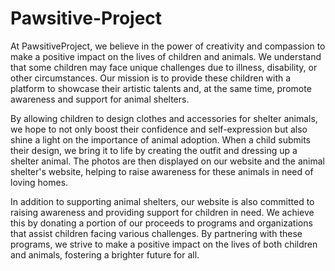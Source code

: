 # Pawsitive-Project
At PawsitiveProject, we believe in the power of creativity and compassion to make a positive impact on the lives of children and animals. 
We understand that some children may face unique challenges due to illness, disability, or other circumstances. 
Our mission is to provide these children with a platform to showcase their artistic talents and, at the same time, promote awareness and support for animal shelters.

By allowing children to design clothes and accessories for shelter animals, we hope to not only boost their confidence and self-expression but also shine a light on 
the importance of animal adoption. When a child submits their design, we bring it to life by creating the outfit and dressing up a shelter animal. The photos are then 
displayed on our website and the animal shelter's website, helping to raise awareness for these animals in need of loving homes.

In addition to supporting animal shelters, our website is also committed to raising awareness and providing support for children in need. 
We achieve this by donating a portion of our proceeds to programs and organizations that assist children facing various challenges. 
By partnering with these programs, we strive to make a positive impact on the lives of both children and animals, fostering a brighter future for all.
